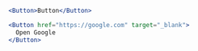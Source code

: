 ```jsx
<Button>Button</Button>
```

```jsx
<Button href="https://google.com" target="_blank">
  Open Google
</Button>
```

